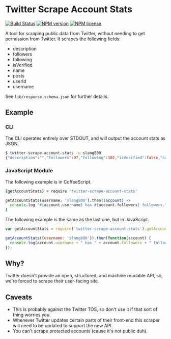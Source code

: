 # Twitter Scrape Account Stats
[![Build Status](http://img.shields.io/travis/slang800/twitter-scrape-account-stats.svg?style=flat-square)](https://travis-ci.org/slang800/twitter-scrape-account-stats) [![NPM version](http://img.shields.io/npm/v/twitter-scrape-account-stats.svg?style=flat-square)](https://www.npmjs.org/package/twitter-scrape-account-stats) [![NPM license](http://img.shields.io/npm/l/twitter-scrape-account-stats.svg?style=flat-square)](https://www.npmjs.org/package/twitter-scrape-account-stats)

A tool for scraping public data from Twitter, without needing to get permission from Twitter. It scrapes the following fields:
- description
- followers
- following
- isVerified
- name
- posts
- userId
- username

See `lib/response.schema.json` for further details.

## Example
### CLI
The CLI operates entirely over STDOUT, and will output the account stats as JSON.

```bash
$ twitter-scrape-account-stats -u slang800
{"description":"","followers":97,"following":102,"isVerified":false,"name":"Sean Lang","userId":"1343446141","username":"slang800","posts":65}
```

### JavaScript Module
The following example is in CoffeeScript.

```coffee
{getAccountStats} = require 'twitter-scrape-account-stats'

getAccountStats(username: 'slang800').then((account) ->
  console.log "#{account.username} has #{account.followers} followers."
)
```

The following example is the same as the last one, but in JavaScript.

```js
var getAccountStats = require('twitter-scrape-account-stats').getAccountStats;

getAccountStats({username: 'slang800'}).then(function(account) {
  console.log(account.username + " has " + account.followers + " followers.");
});
```

## Why?
Twitter doesn't provide an open, structured, and machine readable API, so, we're forced to scrape their user-facing site.

## Caveats
- This is probably against the Twitter TOS, so don't use it if that sort of thing worries you.
- Whenever Twitter updates certain parts of their front-end this scraper will need to be updated to support the new API.
- You can't scrape protected accounts (cause it's not public duh).
